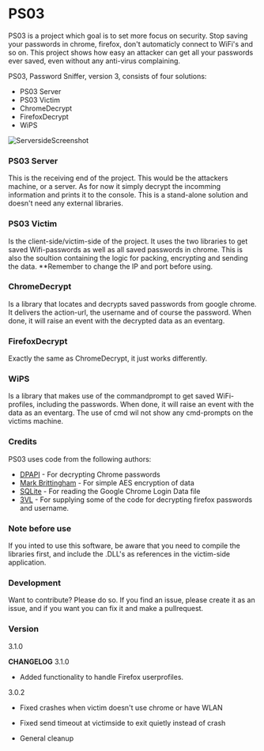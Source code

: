 # PS03

PS03 is a project which goal is to set more focus on security. Stop saving your passwords in chrome, firefox, don't automaticly connect to WiFi's and so on. This project shows how easy an attacker can get all your passwords ever saved, even without any anti-virus complaining. 

PS03, Password Sniffer, version 3, consists of four solutions:

  - PS03 Server
  - PS03 Victim
  - ChromeDecrypt
  - FirefoxDecrypt
  - WiPS
  

![ServersideScreenshot](https://github.com/benlarsendk/PS03/blob/master/screenshot.PNG "Screenshot of serverside")
### PS03 Server
This is the receiving end of the project. This would be the attackers machine, or a server. As for now it simply decrypt the incomming information and prints it to the console. This is a stand-alone solution and doesn't need any external libraries. 

### PS03 Victim
Is the client-side/victim-side of the project. It uses the two libraries to get saved Wifi-passwords as well as all saved passwords in chrome. This is also the soultion containing the logic for packing, encrypting and sending the data. **Remember to change the IP and port before using. 

### ChromeDecrypt
Is a library that locates and decrypts saved passwords from google chrome. It delivers the action-url, the username and of course the password. When done, it will raise an event with the decrypted data as an eventarg.

### FirefoxDecrypt
Exactly the same as ChromeDecrypt, it just works differently.

### WiPS
Is a library that makes use of the commandprompt to get saved WiFi-profiles, including the passwords. When done, it will raise an event with the data as an eventarg. The use of cmd wil not show any cmd-prompts on the victims machine.

### Credits

PS03 uses code from the following authors:

* [DPAPI] - For decrypting Chrome passwords
* [Mark Brittingham] - For simple AES encryption of data
* [SQLite] - For reading the Google Chrome Login Data file
* [3VL] - For supplying some of the code for decrypting firefox passwords and username.


### Note before use
If you inted to use this software, be aware that you need to compile the libraries first, and include the .DLL's as references in the victim-side application. 

### Development

Want to contribute? Please do so. 
If you find an issue, please create it as an issue, and if you want you can fix it and make a pullrequest.

### Version
3.1.0

**CHANGELOG**
3.1.0
- Added functionality to handle Firefox userprofiles.


3.0.2
- Fixed crashes when victim doesn't use chrome or have WLAN
- Fixed send timeout at victimside to exit quietly instead of crash
- General cleanup

   [DPAPI]: <http://www.obviex.com/samples/dpapi.aspx>
   [Mark Brittingham]: <http://stackoverflow.com/questions/165808/simple-two-way-encryption-for-c-sharp>
   [SQLite]: <https://www.sqlite.org/>
   [3VL]: <http://xakfor.net/threads/c-firefox-36-password-cookie-recovery.12192/>
   

